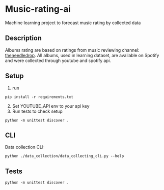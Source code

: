 # Music-rating-ai
Machine learning project to forecast music rating by collected data

## Description
Albums rating are based on ratings from music reviewing channel: 
[theneedledrop](https://www.youtube.com/c/theneedledrop). All albums, used in
learning dataset, are available on Spotify and were collected 
through youtube and spotify api.

## Setup
1. run 
```shell
pip install -r requirements.txt
```

2. Set YOUTUBE_API env to your api key
3. Run tests to check setup
```shell
python -m unittest discover .
```

## CLI

Data collection CLI:
```shell
python ./data_collection/data_collecting_cli.py --help
```

## Tests

```shell
python -m unittest discover .
```
